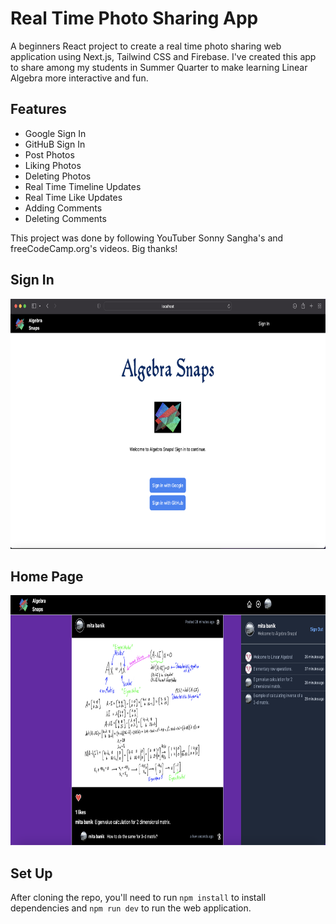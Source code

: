 # Real Time Photo Sharing App

A beginners React project to create a real time photo sharing web application using Next.js, Tailwind CSS and Firebase. I've created this app to share among my students in Summer Quarter to make learning Linear Algebra more interactive and fun.

## Features
- Google Sign In
- GitHuB Sign In
- Post Photos
- Liking Photos
- Deleting Photos
- Real Time Timeline Updates
- Real Time Like Updates
- Adding Comments
- Deleting Comments

This project was done by following YouTuber Sonny Sangha's and freeCodeCamp.org's videos. Big thanks!

## Sign In

<img src= 'public/images/signIn.png' height="400" weight ="600">

## Home Page

<img src= 'public/images/homePage.png' height="400" weight ="600">

## Set Up

After cloning the repo, you'll need to run `npm install` to install dependencies and `npm run dev` to run the web application.
